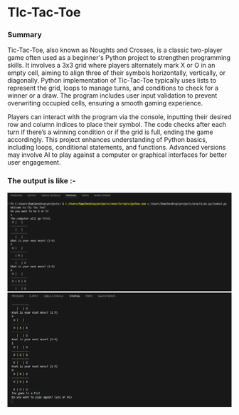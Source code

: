 <h1>
  TIc-Tac-Toe
</h1>
<h3>
  Summary 
</h3>
<p>
  Tic-Tac-Toe, also known as Noughts and Crosses, is a classic two-player game often used as a beginner's Python project to strengthen programming skills. It involves a 3x3 grid where players alternately mark X or O in an empty cell, aiming to align three of their symbols horizontally, vertically, or diagonally. Python implementation of Tic-Tac-Toe typically uses lists to represent the grid, loops to manage turns, and conditions to check for a winner or a draw. The program includes user input validation to prevent overwriting occupied cells, ensuring a smooth gaming experience.

Players can interact with the program via the console, inputting their desired row and column indices to place their symbol. The code checks after each turn if there’s a winning condition or if the grid is full, ending the game accordingly. This project enhances understanding of Python basics, including loops, conditional statements, and functions. Advanced versions may involve AI to play against a computer or graphical interfaces for better user engagement.
</p>
<h3>
  The output is like :-
</h3>
<img src = "output1.png">
<img src = "output2.png">
